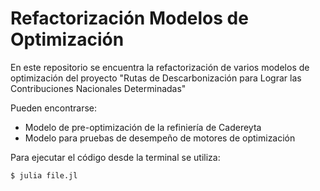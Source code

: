 # Refactorización Modelos de Optimización 

En este repositorio se encuentra la refactorización de varios modelos de optimización del proyecto "Rutas de Descarbonización para Lograr
las Contribuciones Nacionales Determinadas"

Pueden encontrarse:
- Modelo de pre-optimización de la refiniería de Cadereyta
- Modelo para pruebas de desempeño de motores de optimización


Para ejecutar el código desde la terminal se utiliza:
<pre><code>$ julia file.jl 
</code></pre>
